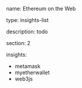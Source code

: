 name: Ethereum on the Web

type: insights-list

description: todo

section: 2

insights:
  - metamask
  - myetherwallet
  - web3js

